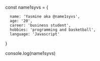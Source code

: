 
const name1syvs = {
  
      name: 'Yasmine aka @name1syvs',
      age: '20',
      career: 'business student',
      hobbies: 'programming and basketball',
      language: 'Javascript'
}
   
console.log(name1syvs)
